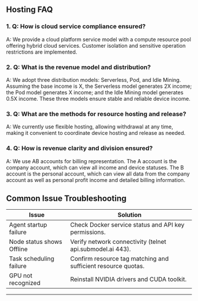 ## Hosting FAQ

### 1. Q: How is cloud service compliance ensured?
A: We provide a cloud platform service model with a compute resource pool offering hybrid cloud services. Customer isolation and sensitive operation restrictions are implemented.

### 2. Q: What is the revenue model and distribution?
A: We adopt three distribution models: Serverless, Pod, and Idle Mining. Assuming the base income is X, the Serverless model generates 2X income; the Pod model generates X income; and the Idle Mining model generates 0.5X income. These three models ensure stable and reliable device income.

### 3. Q: What are the methods for resource hosting and release?
A: We currently use flexible hosting, allowing withdrawal at any time, making it convenient to coordinate device hosting and release as needed.

### 4. Q: How is revenue clarity and division ensured?
A: We use AB accounts for billing representation. The A account is the company account, which can view all income and device statuses. The B account is the personal account, which can view all data from the company account as well as personal profit income and detailed billing information.

## Common Issue Troubleshooting

| Issue                     | Solution                                                                 |
|---------------------------|-------------------------------------------------------------------------|
| Agent startup failure     | Check Docker service status and API key permissions.                    |
| Node status shows Offline | Verify network connectivity (telnet api.submodel.ai 443).               |
| Task scheduling failure   | Confirm resource tag matching and sufficient resource quotas.           |
| GPU not recognized        | Reinstall NVIDIA drivers and CUDA toolkit.                              |

---



